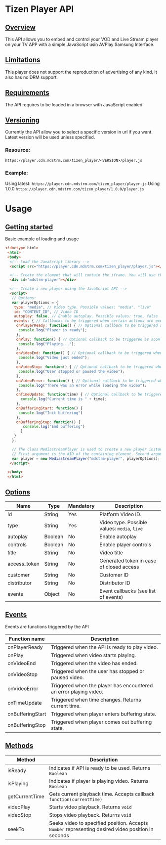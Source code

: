 # Tizen Player API

## [Overview](#api-overview)

This API allows you to embed and control your VOD and Live Stream player on your TV APP with a simple JavaScript usin AVPlay Samsung Interface.

## [Limitations](#api-limitations)

This player does not support the reproduction of advertising of any kind. It also has no DRM support.

## [Requirements](#api-requirements)

The API requires to be loaded in a browser with JavaScript enabled.

## [Versioning](#api-versioning)

Currently the API allow you to select a specific version in url if you want. Latest version will be used unless specified.

### Resource:
  `https://player.cdn.mdstrm.com/tizen_player/<VERSION>/player.js`
### Example:
Using latest: `https://player.cdn.mdstrm.com/tizen_player/player.js` Using 1.0.0 `https://player.cdn.mdstrm.com/tizen_player/1.0.0/player.js`

# Usage

## [Getting started](#usage-getting-started)

Basic example of loading and usage

```html
<!doctype html>
 <html>
 <body>
  <!-- Load the JavaScript library -->
  <script src="https://player.cdn.mdstrm.com/tizen_player/player.js"></script>

  <!-- Create the element that will contain the iframe. You will use the #ID later -->
  <div id="mdstrm-player"></div>

  <!-- Create a new player using the JavaScript API -->
  <script>
   // Options:
   var playerOptions = {
    type: "media", // Video type. Possible values: "media", "live"
    id: "CONTENT_ID", // Video ID
    autoplay: false, // Enable autoplay. Possible values: true, false
    events: { // Callbacks to be triggered when certain actions are executed by the player. All optional.
     onPlayerReady: function() { // Optional callback to be triggered as soon as the player has finished loading
      console.log("Player is ready");
     },
     onPlay: function() { // Optional callback to be triggered as soon as the player starts playing
      console.log("Playing...");
     },
     onVideoEnd: function() { // Optional callback to be triggered when the video ends playing
      console.log("Video just ended");
     },
     onVideoStop: function() { // Optional callback to be triggered when the user stops or pauses the video
      console.log("User stopped or paused the video");
     },
     onVideoError: function() { // Optional callback to be triggered when there's a playback error
      console.log("There was an error while loading the video");
     },
     onTimeUpdate: function(time) { // Optional callback to be triggered when time is updated
       console.log("Current time is " + time);
     },
     onBufferingStart: function() {
      console.log("Init buffering")
     },
     onBufferingStop: function() {
	    console.log("End buffering")
	   }
    }
   };

   // The class MediastreamPlayer is used to create a new player instance
   // First argument is the #ID of the containing element. Second argument is an Object of options
   var player = new MediastreamPlayer("mdstrm-player", playerOptions);
  </script>

 </body>
 </html>
```

## [Options](#usage-options)

| Name | Type   | Mandatory | Description |
| --- |-------| --- | ---
| id | String | Yes | Platform Video ID. |
| type | String | Yes | Video type. Possible values: `media`, `live`|
| autoplay | Boolean | No | Enable autoplay |
| controls | Boolean | No | Enable player controls |
| title | String | No | Video title |
| access_token | String | No | Generated token in case of closed access |
| customer | String | No | Customer ID |
| distributor | String | No | Distributor ID |
| events | Object | No | Event callbacks (see list of events) |

## [Events](#usage-events)

Events are functions triggered by the API

| Function name | Description |
| --- | --- |
| onPlayerReady | Triggered when the API is ready to play video. |
| onPlay | Triggered when video starts playing. |
| onVideoEnd | Triggered when the video has ended. |
| onVideoStop | Triggered when the user has stopped or paused video. |
| onVideoError | Triggered when the player has encountered an error playing video. |
| onTimeUpdate | Triggered when time changes. Returns current time.|
| onBufferingStart | Triggered when player enters buffering state. |
| onBufferingStop | Triggered when player comes out buffering state. |

## [Methods](#usage-methods)

| Method | Description |
| --- | --- |
| isReady | Indicates if API is ready to be used. Returns `Boolean` |
| isPlaying | Indicates if player is playing video. Returns `Boolean` |
| getCurrentTime | Gets current playback time. Accepts callback `function(currentTime)` |
| videoPlay | Starts video playback. Returns `void` |
| videoStop | Stops video playback. Returns `void`|
| seekTo | Seeks video to specified position. Accepts `Number` representing desired video position in seconds |